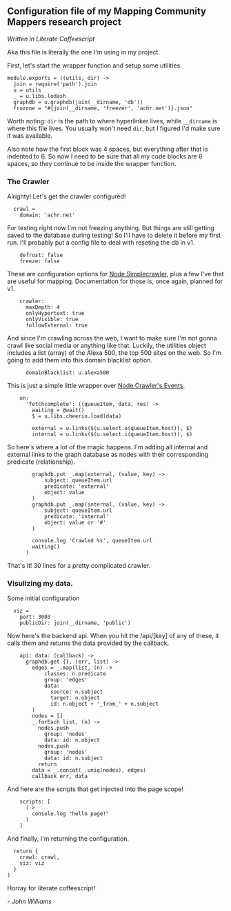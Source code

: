 
## Configuration file of my Mapping Community Mappers research project
_Written in Literate Coffeescript_

Aka this file is literally the one I'm using in my project.

First, let's start the wrapper function and setup some utilities. 

    module.exports = ((utils, dir) ->
      join = require('path').join
      u = utils
      _ = u.libs.lodash
      graphdb = u.graphdb(join(__dirname, 'db'))
      frozone = "#{join(__dirname, 'freezer', 'achr.net')}.json"
      
Worth noting: `dir` is the path to where hyperlinker lives, while `__dirname` is where this file lives. You usually won't need `dir`, but I figured I'd make sure it was available.

Also note how the first block was 4 spaces, but everything after that is indented to 6. So now I need to be sure that all my code blocks are 6 spaces, so they continue to be inside the wrapper function.

### The Crawler
Alrighty! Let's get the crawler configured!

      crawl =
        domain: 'achr.net'

For testing right now I'm not freezing anything.
But things are still getting saved to the database during testing! So I'll have to delete it before my first run. I'll probably put a config file to deal with reseting the db in v1.

        defrost: false
        freeze: false

These are configuration options for [Node Simplecrawler](https://github.com/cgiffard/node-simplecrawler#configuration), plus a few I've that are useful for mapping. Documentation for those is, once again, planned for v1.

        crawler:
          maxDepth: 4
          onlyHypertext: true
          onlyVisible: true
          followExternal: true

And since I'm crawling across the web, I want to make sure I'm not gonna crawl like social media or anything like that. Luckily, the utilities object includes a list (array) of the Alexa 500, the top 500 sites on the web. So I'm going to add them into this domain blacklist option.

          domainBlacklist: u.alexa500

This is just a simple little wrapper over [Node Crawler's Events](https://github.com/cgiffard/node-simplecrawler#events).

        on:
          'fetchcomplete': ((queueItem, data, res) ->
            waiting = @wait()
            $ = u.libs.cheerio.load(data)
            
            external = u.links($(u.select.e(queueItem.host)), $)
            internal = u.links($(u.select.i(queueItem.host)), $)

So here's where a lot of the magic happens. I'm adding all internal and external links to the graph database as nodes with their corresponding predicate (relationship).

            graphdb.put _.map(external, (value, key) ->
                subject: queueItem.url
                predicate: 'external'
                object: value
            )
            graphdb.put _.map(internal, (value, key) ->
                subject: queueItem.url
                predicate: 'internal'
                object: value or '#'
            )
            
            console.log 'Crawled %s', queueItem.url
            waiting()
          )
          
That's it! 30 lines for a pretty complicated crawler. 

### Visulizing my data. 

Some initial configuration

      viz =
        port: 3003
        publicDir: join(__dirname, 'public')

Now here's the backend api. When you hit the /api/[key] of any of these, it calls them and returns the data provided by the callback.

        api: data: (callback) ->
          graphdb.get {}, (err, list) ->
            edges = _.map(list, (n) ->
                classes: n.predicate
                group: 'edges'
                data:
                  source: n.subject
                  target: n.object
                  id: n.object + '_from_' + n.subject
            )
            nodes = []
            _.forEach list, (n) ->
              nodes.push
                group: 'nodes'
                data: id: n.object
              nodes.push
                group: 'nodes'
                data: id: n.subject
              return
            data = _.concat(_.uniq(nodes), edges)
            callback err, data

And here are the scripts that get injected into the page scope! 

        scripts: [
          (->
            console.log "hello page!"
          )
        ]


And finally, I'm returning the configuration. 

      return {
        crawl: crawl,
        viz: viz
      }
    )

Horray for literate coffeescript! 

_- John Williams_
